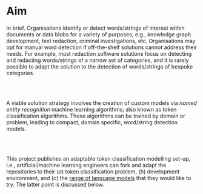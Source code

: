
# Aim

In brief.  Organisations identify or detect words/strings of interest within documents or data blobs for a variety of purposes, e.g., knowledge graph development, text redaction, criminal investigations, etc.  Organisations may opt for manual word detection if off-the-shelf solutions cannot address their needs.  For example, most redaction software solutions focus on detecting and redacting words/strings of a narrow set of categories, and it is rarely possible to adapt the solution to the detection of words/strings of bespoke categories.

<br><br>

A viable solution strategy involves the creation of custom models via <i>named entity recognition</i> machine learning algorithms; also known as token classification algorithms. These algorithms can be trained by domain or problem, leading to compact, domain specific, word/string detection models.  

<br><br>

This project publishes an adaptable token classification modelling set-up, i.e., artificial/machine learning engineers can fork and adapt the repositories to their $(a)$ token classification problem, $(b)$ development environment, and $(c)$ the <a href="https://github.com/membranes/text/blob/master/src/models/interface.py#L70">range of language models</a> that they would like to try.  The latter point is discussed below.

<br>
<br>

<br>
<br>

<br>
<br>

<br>
<br>
